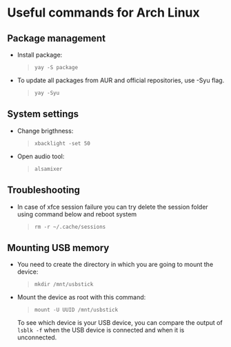 
# Useful commands for Arch Linux

## Package management

- Install package:
	> `yay -S package`
	
- To update all packages from AUR and official repositories, use -Syu flag.

	> `yay -Syu`

## System settings

- Change brigthness:
	> `xbacklight -set 50`

- Open audio tool:
	> `alsamixer`

## Troubleshooting

- In case of xfce session failure you can try delete the session folder using command below and reboot system

	> `rm -r ~/.cache/sessions`

## Mounting USB memory

- You need to create the directory in which you are going to mount the device:

	> `mkdir /mnt/usbstick`

- Mount the device as root with this command:

	> `mount -U UUID /mnt/usbstick`

	To see which device is your USB device, you can compare the output of `lsblk -f` when the USB device is connected and when it is unconnected.